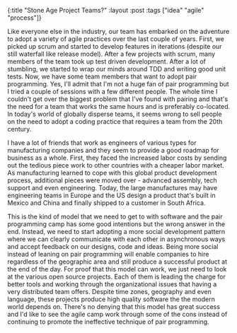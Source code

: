 {:title "Stone Age Project Teams?"
 :layout :post
 :tags ["idea" "agile" "process"]}

Like everyone else in the industry, our team has embarked on the adventure to adopt
a variety of agile practices over the last couple of years. First, we picked up scrum
and started to develop features in iterations (despite our still waterfall like
release model). After a few projects with scrum, many members of the team took up
test driven development. After a lot of stumbling, we started to wrap our minds around
TDD and writing good unit tests. Now, we have some team members that want to adopt
pair programming. Yes, I'll admit that I'm not a huge fan of pair programming but I
tried a couple of sessions with a few different people. The whole time I couldn't get
over the biggest problem that I've found with pairing and that's the need for a team
that works the same hours and is preferably co-located. In today's world of globally
disperse teams, it seems wrong to sell people on the need to adopt a coding practice
that requires a team from the 20th century.

I have a lot of friends that work as engineers of various types for manufacturing
companies and they seem to provide a good roadmap for business as a whole. First,
they faced the increased labor costs by sending out the tedious piece work to other
countries with a cheaper labor market. As manufacturing learned to cope with this
global product development process, additional pieces were moved over - advanced
assembly, tech support and even engineering. Today, the large manufactures may have
engineering teams in Europe and the US design a product that's built in Mexico and 
China and finally shipped to a customer in South Africa.

This is the kind of model that we need to get to with software and the pair programming
camp has some good intentions but the wrong answer in the end. Instead, we need to start
adopting a more social development pattern where we can clearly communicate with each
other in asynchronous ways and accept feedback on our designs, code and ideas. Being
more social instead of leaning on pair programming will enable companies to hire regardless
of the geographic area and still produce a successful product at the end of the day. For
proof that this model can work, we just need to look at the various open source projects.
Each of them is leading the charge for better tools and working through the organizational
issues that having a very distributed team offers. Despite time zones, geography and even
language, these projects produce high quality software the the modern world depends on.
There\'s no denying that this model has great success and I\'d like to see the agile camp
work through some of the cons instead of continuing to promote the ineffective technique
of pair programming.
